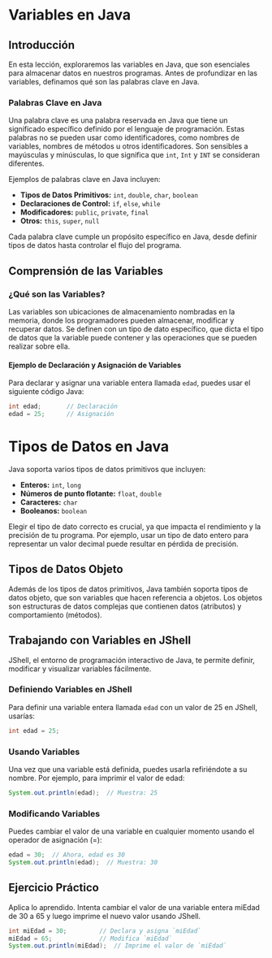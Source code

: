 # Variables en Java

## Introducción

En esta lección, exploraremos las variables en Java, que son esenciales para almacenar datos en nuestros programas. Antes de profundizar en las variables, definamos qué son las palabras clave en Java.

### Palabras Clave en Java

Una palabra clave es una palabra reservada en Java que tiene un significado específico definido por el lenguaje de programación. Estas palabras no se pueden usar como identificadores, como nombres de variables, nombres de métodos u otros identificadores. Son sensibles a mayúsculas y minúsculas, lo que significa que `int`, `Int` y `INT` se consideran diferentes.

Ejemplos de palabras clave en Java incluyen:
- **Tipos de Datos Primitivos:** `int`, `double`, `char`, `boolean`
- **Declaraciones de Control:** `if`, `else`, `while`
- **Modificadores:** `public`, `private`, `final`
- **Otros:** `this`, `super`, `null`

Cada palabra clave cumple un propósito específico en Java, desde definir tipos de datos hasta controlar el flujo del programa.

## Comprensión de las Variables

### ¿Qué son las Variables?

Las variables son ubicaciones de almacenamiento nombradas en la memoria, donde los programadores pueden almacenar, modificar y recuperar datos. Se definen con un tipo de dato específico, que dicta el tipo de datos que la variable puede contener y las operaciones que se pueden realizar sobre ella.

#### Ejemplo de Declaración y Asignación de Variables

Para declarar y asignar una variable entera llamada `edad`, puedes usar el siguiente código Java:

```java
int edad;       // Declaración
edad = 25;      // Asignación
```

# Tipos de Datos en Java

Java soporta varios tipos de datos primitivos que incluyen:

- **Enteros:** `int`, `long`
- **Números de punto flotante:** `float`, `double`
- **Caracteres:** `char`
- **Booleanos:** `boolean`

Elegir el tipo de dato correcto es crucial, ya que impacta el rendimiento y la precisión de tu programa. Por ejemplo, usar un tipo de dato entero para representar un valor decimal puede resultar en pérdida de precisión.

## Tipos de Datos Objeto

Además de los tipos de datos primitivos, Java también soporta tipos de datos objeto, que son variables que hacen referencia a objetos. Los objetos son estructuras de datos complejas que contienen datos (atributos) y comportamiento (métodos).

## Trabajando con Variables en JShell

JShell, el entorno de programación interactivo de Java, te permite definir, modificar y visualizar variables fácilmente.

### Definiendo Variables en JShell

Para definir una variable entera llamada `edad` con un valor de 25 en JShell, usarías:

```java
int edad = 25;
```

### Usando Variables
Una vez que una variable está definida, puedes usarla refiriéndote a su nombre. Por ejemplo, para imprimir el valor de edad:

```java
System.out.println(edad);  // Muestra: 25
```

### Modificando Variables
Puedes cambiar el valor de una variable en cualquier momento usando el operador de asignación (=):

```java
edad = 30;  // Ahora, edad es 30
System.out.println(edad);  // Muestra: 30
```

## Ejercicio Práctico
Aplica lo aprendido. Intenta cambiar el valor de una variable entera miEdad de 30 a 65 y luego imprime el nuevo valor usando JShell.

```java
int miEdad = 30;         // Declara y asigna `miEdad`
miEdad = 65;             // Modifica `miEdad`
System.out.println(miEdad);  // Imprime el valor de `miEdad`
```